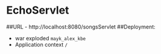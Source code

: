 # EchoServlet

##URL - http://localhost:8080/songsServlet
##Deployment:
* war exploded `mayk_alex_kbe`
* Application context `/`